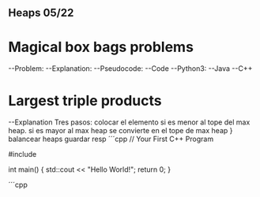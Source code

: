 ## Heaps 05/22
# Magical box bags problems 

--Problem: 
--Explanation: 
--Pseudocode:
--Code
--Python3:
--Java
--C++

# Largest triple products

--Explanation
 Tres pasos: colocar el elemento si es menor al tope del max heap. si es mayor al max heap se convierte en el tope de max heap }
 balancear heaps
 guardar resp
 ´´´cpp
 // Your First C++ Program

#include <iostream>

int main() {
    std::cout << "Hello World!";
    return 0;
}

 ´´´cpp
 #
